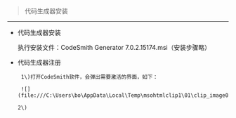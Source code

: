 > 代码生成器安装

---

* 代码生成器安装

  执行安装文件：CodeSmith Generator 7.0.2.15174.msi（安装步骤略）

* 代码生成器注册

  ```
   1\)打开CodeSmith软件，会弹出需要激活的界面，如下：

   ![](file:///C:\Users\bo\AppData\Local\Temp\msohtmlclip1\01\clip_image002.jpg)

  2\)
  ```



